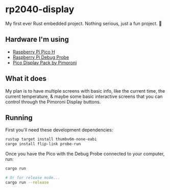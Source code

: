 # rp2040-display

My first ever Rust embedded project. Nothing serious, just a fun project. 🤠

## Hardware I'm using
- [Raspberry Pi Pico H](https://www.raspberrypi.com/products/raspberry-pi-pico/)
- [Raspberry Pi Debug Probe](https://www.raspberrypi.com/products/debug-probe/)
- [Pico Display Pack by Pimoroni](https://shop.pimoroni.com/en-us/products/pico-display-pack)

## What it does
My plan is to have multiple screens with basic info, like the current time, the current temperature, & maybe some basic interactive screens that you can control through the Pimoroni Display buttons.

## Running
First you'll need these development dependencies:
```sh
rustup target install thumbv6m-none-eabi
cargo install flip-link probe-run
```

Once you have the Pico with the Debug Probe connected to your computer, run:
```sh
cargo run

# Or for release mode...
cargo run --release
```
